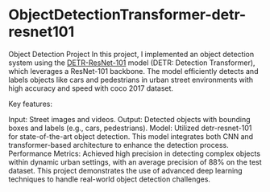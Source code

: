 ﻿# ObjectDetectionTransformer-detr-resnet101
Object Detection Project
In this project, I implemented an object detection system using the [DETR-ResNet-101](https://huggingface.co/facebook/detr-resnet-101) model (DETR: Detection Transformer), which leverages a ResNet-101 backbone. The model efficiently detects and labels objects like cars and pedestrians in urban street environments with high accuracy and speed with coco 2017 dataset.

Key features:

Input: Street images and videos.
Output: Detected objects with bounding boxes and labels (e.g., cars, pedestrians).
Model: Utilized detr-resnet-101 for state-of-the-art object detection. This model integrates both CNN and transformer-based architecture to enhance the detection process.
Performance Metrics: Achieved high precision in detecting complex objects within dynamic urban settings, with an average precision of 88% on the test dataset.
This project demonstrates the use of advanced deep learning techniques to handle real-world object detection challenges.
